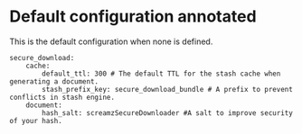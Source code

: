 # Default configuration annotated

This is the default configuration when none is defined.

    secure_download:
        cache:
            default_ttl: 300 # The default TTL for the stash cache when generating a document.
            stash_prefix_key: secure_download_bundle # A prefix to prevent conflicts in stash engine.
        document:
            hash_salt: screamzSecureDownloader #A salt to improve security of your hash.